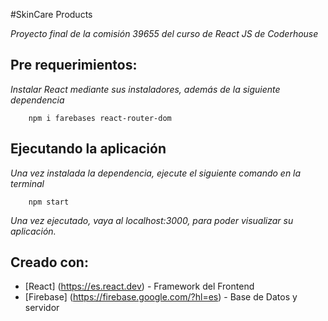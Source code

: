#SkinCare Products

_Proyecto final de la comisión 39655 del curso de React JS de Coderhouse_

## Pre requerimientos:

_Instalar React mediante sus instaladores, además de la siguiente dependencia_

```
    npm i farebases react-router-dom
```

## Ejecutando la aplicación

_Una vez instalada la dependencia, ejecute el siguiente comando en la terminal_

```
    npm start
```

_Una vez ejecutado, vaya al localhost:3000, para poder visualizar su aplicación._

## Creado con:

* [React] (https://es.react.dev) - Framework del Frontend
* [Firebase] (https://firebase.google.com/?hl=es) - Base de Datos y servidor